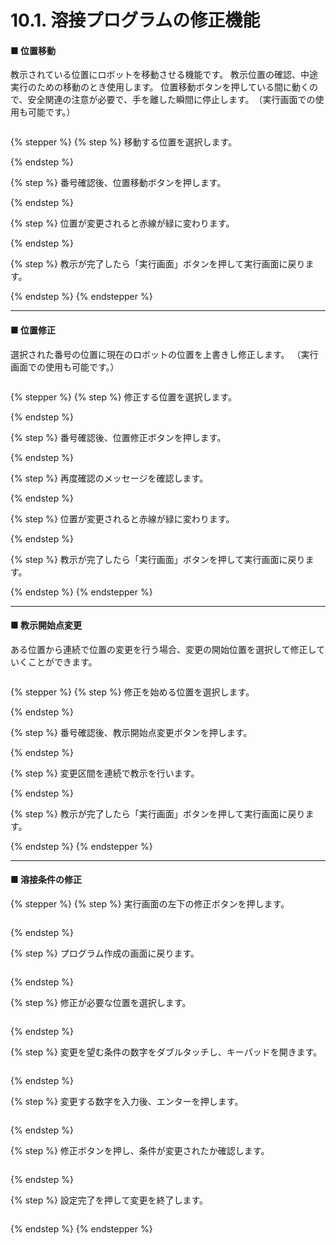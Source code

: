 # 10.1. 溶接プログラムの修正機能

#### ■ 位置移動

教示されている位置にロボットを移動させる機能です。
教示位置の確認、中途実行のための移動のとき使用します。
位置移動ボタンを押している間に動くので、安全関連の注意が必要で、手を離した瞬間に停止します。　（実行画面での使用も可能です。）

<figure><img src="./img/section5.3_1.jpg" alt=""><figcaption></figcaption></figure>

{% stepper %}
{% step %}
移動する位置を選択します。

{% endstep %}

{% step %}
番号確認後、位置移動ボタンを押します。

{% endstep %}

{% step %}
位置が変更されると赤線が緑に変わります。

{% endstep %}

{% step %}
教示が完了したら「実行画面」ボタンを押して実行画面に戻ります。

{% endstep %}
{% endstepper %}

***

#### ■ 位置修正

選択された番号の位置に現在のロボットの位置を上書きし修正します。
（実行画面での使用も可能です。）

<figure><img src="./img/section5.3_2.jpg" alt=""><figcaption></figcaption></figure>

{% stepper %}
{% step %}
修正する位置を選択します。

{% endstep %}

{% step %}
番号確認後、位置修正ボタンを押します。

{% endstep %}

{% step %}
再度確認のメッセージを確認します。

{% endstep %}

{% step %}
位置が変更されると赤線が緑に変わります。

{% endstep %}

{% step %}
教示が完了したら「実行画面」ボタンを押して実行画面に戻ります。

{% endstep %}
{% endstepper %}

***

#### ■ 教示開始点変更

ある位置から連続で位置の変更を行う場合、変更の開始位置を選択して修正していくことができます。

<figure><img src="./img/section5.3_3.jpg" alt=""><figcaption></figcaption></figure>

{% stepper %}
{% step %}
修正を始める位置を選択します。

{% endstep %}

{% step %}
番号確認後、教示開始点変更ボタンを押します。

{% endstep %}

{% step %}
変更区間を連続で教示を行います。

{% endstep %}

{% step %}
教示が完了したら「実行画面」ボタンを押して実行画面に戻ります。

{% endstep %}
{% endstepper %}

***

#### ■ 溶接条件の修正

{% stepper %}
{% step %}
実行画面の左下の修正ボタンを押します。

<figure><img src="./img/section5.3_5.jpg" alt=""><figcaption></figcaption></figure>
{% endstep %}

{% step %}
プログラム作成の画面に戻ります。

<figure><img src="./img/section5.3_6.jpg" alt=""><figcaption></figcaption></figure>
{% endstep %}

{% step %}
修正が必要な位置を選択します。

<figure><img src="./img/section5.3_7.jpg" alt=""><figcaption></figcaption></figure>
{% endstep %}

{% step %}
変更を望む条件の数字をダブルタッチし、キーパッドを開きます。

<figure><img src="./img/section5.3_8.jpg" alt=""><figcaption></figcaption></figure>
{% endstep %}

{% step %}
変更する数字を入力後、エンターを押します。

<figure><img src="./img/section5.3_9.jpg" alt=""><figcaption></figcaption></figure>
{% endstep %}

{% step %}
修正ボタンを押し、条件が変更されたか確認します。

<figure><img src="./img/section5.3_10.jpg" alt=""><figcaption></figcaption></figure>
{% endstep %}

{% step %}
設定完了を押して変更を終了します。

<figure><img src="./img/section5.3_11.jpg" alt=""><figcaption></figcaption></figure>
{% endstep %}
{% endstepper %}
